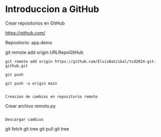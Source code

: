 # Introduccion a GitHub

Crear repositorios en GitHub

https://github.com/

Repositorio: app.demo

git remote add origin URLRepoGitHub

```
git remote add origin https://github.com/ElvisBatzibal/tcd2024-git-github.git

git push 

git push -u origin main

```



```

Creacion de cambios en repositorio remoto

```
Crear archivo remoto.py

```

Descargar cambios

```
git fetch 
git tree
git pull
git tree 
```

